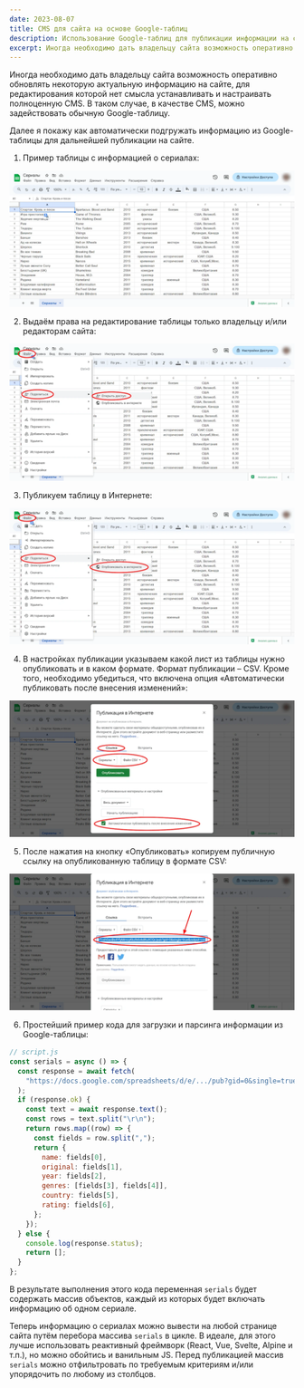 ```yaml
---
date: 2023-08-07
title: CMS для сайта на основе Google-таблиц
description: Использование Google-таблиц для публикации информации на сайте
excerpt: Иногда необходимо дать владельцу сайта возможность оперативно обновлять некоторую актуальную информацию на сайте, для редактирования которой нет смысла устанавливать и настраивать полноценную CMS. В таком случае, в качестве CMS, можно задействовать обычную Google-таблицу...
---
```


Иногда необходимо дать владельцу сайта возможность оперативно обновлять некоторую актуальную информацию на сайте, для редактирования которой нет смысла устанавливать и настраивать полноценную CMS. В таком случае, в качестве CMS, можно задействовать обычную Google-таблицу.

Далее я покажу как автоматически подгружать информацию из Google-таблицы для дальнейшей публикации на сайте.

1. Пример таблицы с информацией о сериалах:

![Пример Google-таблицы](img1.webp)

2. Выдаём права на редактирование таблицы только владельцу и/или редакторам сайта:

![Выдача прав на редактирование таблицы](img2.webp)

3. Публикуем таблицу в Интернете:

![Публикация таблицы в Интернете](img3.webp)

4. В настройках публикации указываем какой лист из таблицы нужно опубликовать и в каком формате. Формат публикации – CSV. Кроме того, необходимо убедиться, что включена опция «Автоматически публиковать после внесения изменений»:

![Настройка публикации таблицы](img4.webp)

5. После нажатия на кнопку «Опубликовать» копируем публичную ссылку на опубликованную таблицу в формате CSV:

![Получение ссылки на таблицу](img5.webp)

6. Простейший пример кода для загрузки и парсинга информации из Google-таблицы:

```js
// script.js
const serials = async () => {
  const response = await fetch(
    "https://docs.google.com/spreadsheets/d/e/.../pub?gid=0&single=true&output=csv"
  );
  if (response.ok) {
    const text = await response.text();
    const rows = text.split("\r\n");
    return rows.map((row) => {
      const fields = row.split(",");
      return {
        name: fields[0],
        original: fields[1],
        year: fields[2],
        genres: [fields[3], fields[4]],
        country: fields[5],
        rating: fields[6],
      };
    });
  } else {
    console.log(response.status);
    return [];
  }
};
```

В результате выполнения этого кода переменная `serials` будет содержать массив объектов, каждый из которых будет включать информацию об одном сериале.

Теперь информацию о сериалах можно вывести на любой странице сайта путём перебора массива `serials` в цикле. В идеале, для этого лучше использовать реактивный фреймворк (React, Vue, Svelte, Alpine и т.п.), но можно обойтись и ванильным JS. Перед публикацией массив `serials` можно отфильтровать по требуемым критериям и/или упорядочить по любому из столбцов.
